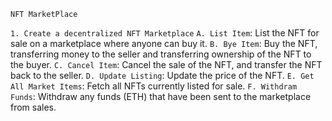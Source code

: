 `NFT MarketPlace`

`1. Create a decentralized NFT Marketplace`
   `A. List Item`: List the NFT for sale on a marketplace where anyone can buy it.
   `B. Bye Item`: Buy the NFT, transferring money to the seller and transferring ownership of the NFT to the buyer.
   `C. Cancel Item`: Cancel the sale of the NFT, and transfer the NFT back to the seller.
   `D. Update Listing`: Update the price of the NFT.
   `E. Get All Market Items`: Fetch all NFTs currently listed for sale.
   `F. Withdram Funds`: Withdraw any funds (ETH) that have been sent to the marketplace from sales.